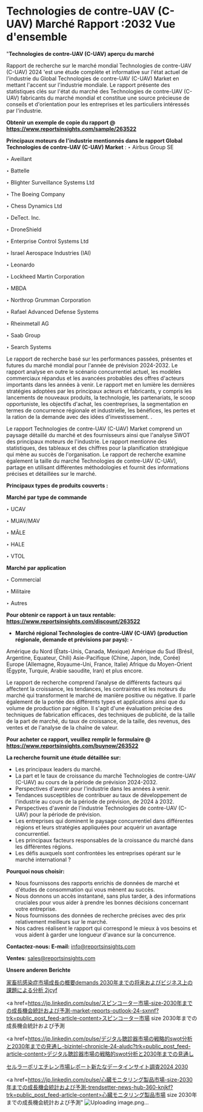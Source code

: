 # Technologies de contre-UAV (C-UAV) Marché Rapport :2032 Vue d'ensemble

"<strong>Technologies de contre-UAV (C-UAV) aperçu du marché</strong>

Rapport de recherche sur le marché mondial Technologies de contre-UAV (C-UAV) 2024 'est une étude complète et informative sur l'état actuel de l'industrie du Global Technologies de contre-UAV (C-UAV) Market en mettant l'accent sur l'industrie mondiale. Le rapport présente des statistiques clés sur l'état du marché des Technologies de contre-UAV (C-UAV) fabricants du marché mondial et constitue une source précieuse de conseils et d'orientation pour les entreprises et les particuliers intéressés par l'industrie.

<strong>Obtenir un exemple de copie du rapport @ <a href=https://www.reportsinsights.com/sample/263522>https://www.reportsinsights.com/sample/263522</a></strong>

<strong>Principaux moteurs de l'industrie mentionnés dans le rapport Global Technologies de contre-UAV (C-UAV) Market</strong> :
‣ Airbus Group SE

‣ Aveillant

‣ Battelle

‣ Blighter Surveillance Systems Ltd

‣ The Boeing Company

‣ Chess Dynamics Ltd

‣ DeTect. Inc.

‣ DroneShield

‣ Enterprise Control Systems Ltd

‣ Israel Aerospace Industries (IAI)

‣ Leonardo

‣ Lockheed Martin Corporation

‣ MBDA

‣ Northrop Grumman Corporation

‣ Rafael Advanced Defense Systems

‣ Rheinmetall AG

‣ Saab Group

‣ Search Systems

Le rapport de recherche basé sur les performances passées, présentes et futures du marché mondial pour l'année de prévision 2024-2032. Le rapport analyse en outre le scénario concurrentiel actuel, les modèles commerciaux répandus et les avancées probables des offres d'acteurs importants dans les années à venir. Le rapport met en lumière les dernières stratégies adoptées par les principaux acteurs et fabricants, y compris les lancements de nouveaux produits, la technologie, les partenariats, le scoop opportuniste, les objectifs d'achat, les coentreprises, la segmentation en termes de concurrence régionale et industrielle, les bénéfices, les pertes et la ration de la demande avec des idées d'investissement. .

Le rapport Technologies de contre-UAV (C-UAV) Market comprend un paysage détaillé du marché et des fournisseurs ainsi que l'analyse SWOT des principaux moteurs de l'industrie. Le rapport mentionne des statistiques, des tableaux et des chiffres pour la planification stratégique qui mène au succès de l'organisation. Le rapport de recherche examine également la taille du marché Technologies de contre-UAV (C-UAV), partage en utilisant différentes méthodologies et fournit des informations précises et détaillées sur le marché.

<strong>Principaux types de produits couverts :</strong>

<strong>Marché par type de commande</strong>

‣ UCAV

‣ MUAV/MAV

‣ MÂLE

‣ HALE

‣ VTOL

<strong>Marché par application</strong>

‣ Commercial

‣ Militaire

‣ Autres

<strong>Pour obtenir ce rapport à un taux rentable: <a href=https://www.reportsinsights.com/discount/263522>https://www.reportsinsights.com/discount/263522</a></strong>
<ul>
  <li><strong>Marché régional Technologies de contre-UAV (C-UAV) (production régionale, demande et prévisions par pays): -</strong></li>
</ul>
Amérique du Nord (États-Unis, Canada, Mexique)
Amérique du Sud (Brésil, Argentine, Equateur, Chili)
Asie-Pacifique (Chine, Japon, Inde, Corée)
Europe (Allemagne, Royaume-Uni, France, Italie)
Afrique du Moyen-Orient (Égypte, Turquie, Arabie saoudite, Iran) et plus encore.

Le rapport de recherche comprend l’analyse de différents facteurs qui affectent la croissance, les tendances, les contraintes et les moteurs du marché qui transforment le marché de manière positive ou négative. Il parle également de la portée des différents types et applications ainsi que du volume de production par région. Il s'agit d'une évaluation précise des techniques de fabrication efficaces, des techniques de publicité, de la taille de la part de marché, du taux de croissance, de la taille, des revenus, des ventes et de l'analyse de la chaîne de valeur.

<strong>Pour acheter ce rapport, veuillez remplir le formulaire @   <a href=https://www.reportsinsights.com/buynow/263522>https://www.reportsinsights.com/buynow/263522</a></strong>

<strong>La recherche fournit une étude détaillée sur:</strong>
<ul>
  <li>Les principaux leaders du marché.</li>
  <li>La part et le taux de croissance du marché Technologies de contre-UAV (C-UAV) au cours de la période de prévision 2024-2032.</li>
  <li>Perspectives d'avenir pour l'industrie dans les années à venir.</li>
  <li>Tendances susceptibles de contribuer au taux de développement de l'industrie au cours de la période de prévision, de 2024 à 2032.</li>
  <li>Perspectives d'avenir de l'industrie Technologies de contre-UAV (C-UAV) pour la période de prévision.</li>
  <li>Les entreprises qui dominent le paysage concurrentiel dans différentes régions et leurs stratégies appliquées pour acquérir un avantage concurrentiel.</li>
  <li>Les principaux facteurs responsables de la croissance du marché dans les différentes régions.</li>
  <li>Les défis auxquels sont confrontées les entreprises opérant sur le marché international ?</li>
</ul>
<strong>Pourquoi nous choisir:</strong>
<ul>
  <li>Nous fournissons des rapports enrichis de données de marché et d'études de consommation qui vous mènent au succès.</li>
  <li>Nous donnons un accès instantané, sans plus tarder, à des informations cruciales pour vous aider à prendre les bonnes décisions concernant votre entreprise.</li>
  <li>Nous fournissons des données de recherche précises avec des prix relativement meilleurs sur le marché.</li>
  <li>Nos cadres réalisent le rapport qui correspond le mieux à vos besoins et vous aident à garder une longueur d'avance sur la concurrence.</li>
</ul>
<strong>Contactez-nous:
</strong><strong>E-mail:</strong> <a href=mailto:info@reportsinsights.com>info@reportsinsights.com</a>

<strong>Ventes</strong>: <a href=mailto:sales@reportsinsights.com>sales@reportsinsights.com</a>

<strong>Unsere anderen Berichte</strong>

<a href=https://www.linkedin.com/pulse/家畜抗感染症市場成長の概要demands-2030年までの将来およびビジネス上の課題による分析-2jcyf/>家畜抗感染症市場成長の概要demands 2030年までの将来およびビジネス上の課題による分析 2jcyf</a>

<a href=https://jp.linkedin.com/pulse/スピンコーター市場-size-2030年までの成長機会統計および予測-market-reports-outlook-24-sxnnf?trk=public_post_feed-article-content>スピンコーター市場 size 2030年までの成長機会統計および予測</a>

<a href=https://jp.linkedin.com/pulse/デジタル聴診器市場の戦略的swot分析と2030年までの見通し-bizintel-chronicle-24-aludc?trk=public_post_feed-article-content>デジタル聴診器市場の戦略的swot分析と2030年までの見通し</a>

<a href=https://www.linkedin.com/pulse/セルラーポリエチレン市場レポート新たなデータインサイト調査2024-2030-community-market-research-6ytwf/>セルラーポリエチレン市場レポート新たなデータインサイト調査2024 2030</a>

<a href=https://jp.linkedin.com/pulse/心臓モニタリング製品市場-size-2030年までの成長機会統計および予測-trendsetter-news-hub-360-knjkf?trk=public_post_feed-article-content>心臓モニタリング製品市場 size 2030年までの成長機会統計および予測</a>"
![Uploading image.png…]()
